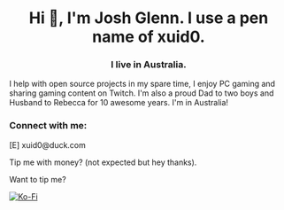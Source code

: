 <h1 align="center">Hi 👋, I'm Josh Glenn. I use a pen name of xuid0.</h1>
<h3 align="center">I live in Australia.</h3>
I help with open source projects in my spare time, I enjoy PC gaming and sharing gaming content on Twitch. I'm also a proud Dad to two boys and Husband to Rebecca for 10 awesome years. I'm in Australia!</p>
<h3 align="left">Connect with me:</h3>
[E] xuid0@duck.com
<p align="left">
</p>
Tip me with money? (not expected but hey thanks).
</p>

Want to tip me? 

[![Ko-Fi](https://cdn.cottle.cloud/littlelink/button-ko-fi.svg)](https://ko-fi.com/xuid0)
